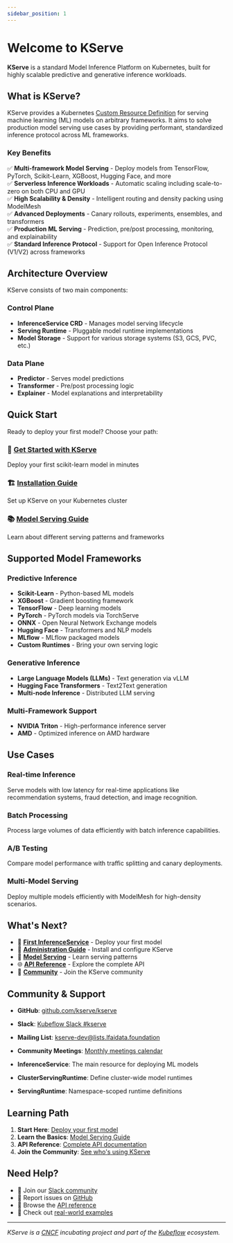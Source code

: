 ```yaml
---
sidebar_position: 1
---
```


# Welcome to KServe

**KServe** is a standard Model Inference Platform on Kubernetes, built for highly scalable predictive and generative inference workloads.

## What is KServe?

KServe provides a Kubernetes [Custom Resource Definition](https://kubernetes.io/docs/concepts/extend-kubernetes/api-extension/custom-resources/) for serving machine learning (ML) models on arbitrary frameworks. It aims to solve production model serving use cases by providing performant, standardized inference protocol across ML frameworks.

### Key Benefits

✅ **Multi-framework Model Serving** - Deploy models from TensorFlow, PyTorch, Scikit-Learn, XGBoost, Hugging Face, and more  
✅ **Serverless Inference Workloads** - Automatic scaling including scale-to-zero on both CPU and GPU  
✅ **High Scalability & Density** - Intelligent routing and density packing using ModelMesh  
✅ **Advanced Deployments** - Canary rollouts, experiments, ensembles, and transformers  
✅ **Production ML Serving** - Prediction, pre/post processing, monitoring, and explainability  
✅ **Standard Inference Protocol** - Support for Open Inference Protocol (V1/V2) across frameworks

## Architecture Overview

KServe consists of two main components:

### Control Plane
- **InferenceService CRD** - Manages model serving lifecycle
- **Serving Runtime** - Pluggable model runtime implementations  
- **Model Storage** - Support for various storage systems (S3, GCS, PVC, etc.)

### Data Plane  
- **Predictor** - Serves model predictions
- **Transformer** - Pre/post processing logic
- **Explainer** - Model explanations and interpretability

## Quick Start

Ready to deploy your first model? Choose your path:

### 🚀 [Get Started with KServe](./get_started/first_isvc.md)
Deploy your first scikit-learn model in minutes

### 🏗️ [Installation Guide](./admin/serverless/serverless.md)  
Set up KServe on your Kubernetes cluster

### 📚 [Model Serving Guide](./modelserving/control_plane.md)
Learn about different serving patterns and frameworks

## Supported Model Frameworks

### Predictive Inference
- **Scikit-Learn** - Python-based ML models
- **XGBoost** - Gradient boosting framework  
- **TensorFlow** - Deep learning models
- **PyTorch** - PyTorch models via TorchServe
- **ONNX** - Open Neural Network Exchange models
- **Hugging Face** - Transformers and NLP models
- **MLflow** - MLflow packaged models
- **Custom Runtimes** - Bring your own serving logic

### Generative Inference  
- **Large Language Models (LLMs)** - Text generation via vLLM
- **Hugging Face Transformers** - Text2Text generation
- **Multi-node Inference** - Distributed LLM serving

### Multi-Framework Support
- **NVIDIA Triton** - High-performance inference server
- **AMD** - Optimized inference on AMD hardware

## Use Cases

### Real-time Inference
Serve models with low latency for real-time applications like recommendation systems, fraud detection, and image recognition.

### Batch Processing  
Process large volumes of data efficiently with batch inference capabilities.

### A/B Testing
Compare model performance with traffic splitting and canary deployments.

### Multi-Model Serving
Deploy multiple models efficiently with ModelMesh for high-density scenarios.

## What's Next?

- 📖 **[First InferenceService](./get_started/first_isvc.md)** - Deploy your first model
- 🔧 **[Administration Guide](./admin/serverless/serverless.md)** - Install and configure KServe  
- 🎯 **[Model Serving](./modelserving/control_plane.md)** - Learn serving patterns
- 🌐 **[API Reference](./reference/api.md)** - Explore the complete API
- 👥 **[Community](./community/adopters.md)** - Join the KServe community

## Community & Support

- **GitHub**: [github.com/kserve/kserve](https://github.com/kserve/kserve)
- **Slack**: [Kubeflow Slack #kserve](https://kubeflow.slack.com/archives/C06982X42KC)  
- **Mailing List**: [kserve-dev@lists.lfaidata.foundation](mailto:kserve-dev@lists.lfaidata.foundation)
- **Community Meetings**: [Monthly meetings calendar](https://github.com/kserve/community)

- **InferenceService**: The main resource for deploying ML models
- **ClusterServingRuntime**: Define cluster-wide model runtimes
- **ServingRuntime**: Namespace-scoped runtime definitions

## Learning Path

1. **Start Here**: [Deploy your first model](/docs/get_started/first_isvc)
2. **Learn the Basics**: [Model Serving Guide](/docs/modelserving/control_plane)
3. **API Reference**: [Complete API documentation](/docs/reference/api)
4. **Join the Community**: [See who's using KServe](/docs/community/adopters)

## Need Help?

- 💬 Join our [Slack community](https://kubeflow.slack.com/)
- 🐛 Report issues on [GitHub](https://github.com/kserve/kserve/issues)
- 📖 Browse the [API reference](/docs/reference/api)
- 🎯 Check out [real-world examples](https://github.com/kserve/kserve/tree/master/docs/samples)

---

*KServe is a [CNCF](https://cncf.io) incubating project and part of the [Kubeflow](https://kubeflow.org) ecosystem.*
